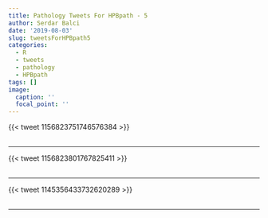 ```yaml
---
title: Pathology Tweets For HPBpath - 5
author: Serdar Balci
date: '2019-08-03'
slug: tweetsForHPBpath5
categories:
  - R
  - tweets
  - pathology
  - HPBpath
tags: []
image:
  caption: ''
  focal_point: ''
---
```



{{< tweet 1156823751746576384 >}}
<br>
<br>
<hr>
{{< tweet 1156823801767825411 >}}
<br>
<br>
<hr>
{{< tweet 1145356433732620289 >}}
<br>
<br>
<hr>
